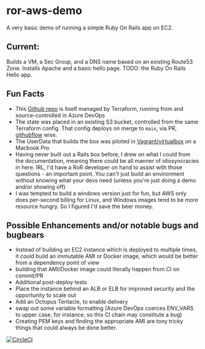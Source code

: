 # ror-aws-demo

A very basic demo of running a simple Ruby On Rails app on EC2.

## Current:

Builds a VM, a Sec Group, and a DNS name based on an existing Route53 Zone. Installs Apache and a basic hello page. TODO: the Ruby On Rails Hello app.

## Fun Facts

- This [Github repo](https://github.com/stopthatastronaut/ror-aws-demo) is itself managed by Terraform, running from and source-controlled in Azure DevOps
- The state was placed in an existing S3 bucket, controlled from the same Terraform config. That config deploys on merge to `main`, via PR, [githubflow](https://githubflow.github.io/) wise.
- The UserData that builds the box was piloted in [Vagrant/virtualbox](https://vagrantup.com/) on a Macbook Pro
- Having never built out a Rails box before, I drew on what I could from the documentation, meaning there could be all manner of idiosyncracies in here. IRL, I'd have a RoR developer on hand to assist with those questions - an important point. You can't just build an environment without knowing what your devs need (unless you're just doing a demo and/or showing off)
- I was tempted to build a windows version just for fun, but AWS only does per-second billing for Linux, and Windows images tend to be more resource hungry. So I figured I'd save the beer money.

## Possible Enhancements and/or notable bugs and bugbears

- Instead of building an EC2 instance which is deployed to multiple times, it could build an immutable AMI or Docker image, which would be better from a dependency point of view
- building that AMI/Docker image could literally happen from CI on commit/PR
- Additional post-deploy tests
- Place the instance behind an ALB or ELB for improved security and the opportunity to scale out
- Add an Octopus Tentacle, to enable delivery
- swap out some variable formatting (Azure DevOps coerces ENV_VARS to upper case, for instance, so this CI chain may constitute a bug)
- Creating PEM keys and finding the appropriate AMI are tony tricky things that could always be done better.

[![CircleCI](https://circleci.com/gh/stopthatastronaut/ror-aws-demo.svg?style=svg)](https://circleci.com/gh/stopthatastronaut/ror-aws-demo)
